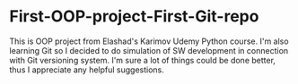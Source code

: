 # First-OOP-project-First-Git-repo
This is OOP project from Elashad's Karimov Udemy Python course. I'm also learning Git so I decided to do simulation of SW development in connection with Git versioning system. 
I'm sure a lot of things could be done better, thus I appreciate any helpful suggestions.   
